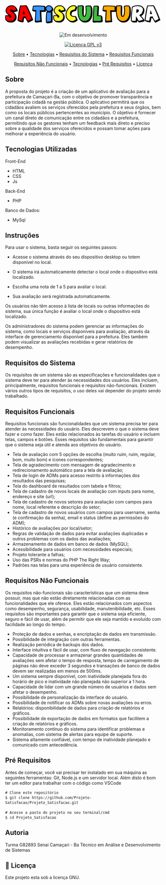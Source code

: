 <h1 align="center">
  <img alt="Logo" title="#SatisCultura" src="./assets/img/satiscultura.png" />
</h1>
<div align="center"> 

![Em desenvolvimento](https://img.shields.io/badge/Status-Em%20desenvolvimento-yellow)

[![Licença GPL v3](https://img.shields.io/badge/licen%C3%A7a-GPL%20v3-blue.svg)](https://www.gnu.org/licenses/gpl-3.0.pt-br.html)

</div>

<p align="center">
 <a href="#sobre">Sobre</a> •
 <a href="#tecnologias">Tecnologias</a> • 
 <a href="#requisitos_sistema">Requisitos do Sistema</a> • 
 <a href="#requisitos_funcionais">Requisitos Funcionais</a> 
</p>

<p align="center">
 <a href="#requisitos_not">Requisitos Não Funcionais</a> •
 <a href="#tecnologias">Tecnologias</a> • 
 <a href="#pre_requisitos">Pré Requisitos</a> • 
 <a href="#licenca">Licença</a> 
</p>

<h2 style="center" id="sobre">Sobre</h2>

A proposta do projeto é a criação de um aplicativo de avaliação para a prefeitura de Camaçari-Ba, com o objetivo de promover transparência e participação cidadã na gestão pública. O aplicativo permitirá que os cidadãos avaliem os serviços oferecidos pela prefeitura e seus órgãos, bem como os locais públicos pertencentes ao município. O objetivo é fornecer um canal direto de comunicação entre os cidadãos e a prefeitura, permitindo que os gestores tenham um feedback mais direto e preciso sobre a qualidade dos serviços oferecidos e possam tomar ações para melhorar a experiência do usuário.

<h2 style="center" id="tecnologias">Tecnologias Utilizadas</h2>

Front-End
- HTML
- CSS
- Js

Back-End
- PHP

Banco de Dados:
- MySql

<h2 style="center" id="instruções">Instruções</h2>

Para usar o sistema, basta seguir os seguintes passos:

- Acesse o sistema através do seu dispositivo desktop ou totem disponível no local.

- O sistema irá automaticamente detectar o local onde o dispositivo está localizado.

- Escolha uma nota de 1 a 5 para avaliar o local.

- Sua avaliação será registrada automaticamente.

Os usuários não têm acesso à lista de locais ou outras informações do sistema, sua única função é avaliar o local onde o dispositivo está localizado.

Os administradores do sistema podem gerenciar as informações do sistema, como locais e serviços disponíveis para avaliação, através da interface de gerenciamento disponível para a prefeitura. Eles também podem visualizar as avaliações recebidas e gerar relatórios de desempenho.

<h2 style="center" id="requisitos_sistema">Requisitos do Sistema</h2>

Os requisitos de um sistema são as especificações e funcionalidades que o sistema deve ter para atender às necessidades dos usuários. Eles incluem, principalmente, requisitos funcionais e requisitos não-funcionais. Existem vários outros tipos de requisitos, o uso deles vai depender do projeto sendo trabalhado.

<h2 style="center" id="requisitos_funcionais">Requisitos Funcionais</h2>

Requisitos funcionais são funcionalidades que um sistema precisa ter para atender às necessidades do usuário. Eles descrevem o que o sistema deve fazer e como fazer. Eles estão relacionados às tarefas do usuário e incluem telas, campos e botões. Esses requisitos são fundamentais para garantir que o sistema seja útil e atenda aos objetivos do usuário.

- Tela de avaliação com 5 opções de escolha (muito ruim, ruim, regular, bom, muito bom) e ícones correspondentes;
- Tela de agradecimento com mensagem de agradecimento e redirecionamento automático para a tela de avaliação;
- Tela de login de ADMs para acesso restrito à informações dos resultados das pesquisas;
- Tela do dashboard de resultados com tabela e filtros;
- Tela de cadastro de novos locais de avaliação com inputs para nome, endereço e site (url);
- Tela de cadastro de novos setores para avaliação com campos para nome, local referente e descrição do setor;
- Tela de cadastro de novos usuários com campos para username, senha (e confirmação da senha), email e status (define as permissões do ADM);
- Histórico de avaliações por local/setor;
- Regras de validação de dados para evitar avaliações duplicadas e outros problemas com os dados das avaliações;
- Armazenamento de dados em banco de dados (MySQL);
- Acessibilidade para usuários com necessidades especiais;
- Projeto tolerante a falhas;
- Uso das PSRs e normas do PHP The Right Way;
- Padrões nas telas para uma experiência de usuário consistente.

<h2 style="center" id="requisitos_not">Requisitos Não Funcionais</h2>

Os requisitos não-funcionais são características que um sistema deve possuir, mas que não estão diretamente relacionadas com as funcionalidades que ele oferece. Eles estão relacionados com aspectos como desempenho, segurança, usabilidade, manutenibilidade, etc. Esses requisitos são importantes para garantir que o sistema seja eficiente, seguro e fácil de usar, além de permitir que ele seja mantido e evoluído com facilidade ao longo do tempo.

- Proteção de dados e senhas, e encriptação de dados em transmissão.
- Possibilidade de integração com outras ferramentas.
- Realização periódica de backups dos dados.
- Interface intuitiva e fácil de usar, com fluxo de navegação consistente.
- Capacidade de processar e armazenar grandes quantidades de avaliações sem afetar o tempo de resposta, tempo de carregamento de páginas não deve exceder 3 segundos e transações de banco de dados devem ser realizadas em menos de 500ms.
- Um sistema sempre disponível, com inatividade planejada fora do horário de pico e inatividade não planejada não superior a 1 hora.
- Capacidade de lidar com um grande número de usuários e dados sem afetar o desempenho.
- Possibilidade de personalização da interface do usuário.
- Possibilidade de notificar os ADMs sobre novas avaliações ou erros.
- Relatórios: disponibilidade de dados para criação de relatórios e gráficos.
- Possibilidade de exportação de dados em formatos que facilitem a criação de relatórios e gráficos.
- Monitoramento contínuo do sistema para identificar problemas e anomalias, com sistema de alertas para equipe de suporte.
- Sistema altamente confiável, com tempo de inatividade planejado e comunicado com antecedência.

<h2 style="center" id="pre_requisitos">Pré Requisitos</h2>
Antes de começar, você vai precisar ter instalado em sua máquina as seguintes ferramentas: Git, Node.js e um servidor local. Além disto é bom ter um editor para trabalhar com o código como VSCode

```
# Clone este repositório
$ git clone https://github.com/Projeto-Satisfacao/Projeto_Satisfacao.git

# Acesse a pasta do projeto no seu terminal/cmd
$ cd Projeto_Satisfacao
```

<h2 style="center" id="autoria">Autoria</h2>

Turma G82893 Senai Camaçari - Ba
Técnico em Análise e Desenvolvimento de Sistemas

<h2 style="center" id="licenca">📝 Licença</h2>

Este projeto esta sob a licença GNU.
